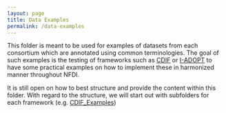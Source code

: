 ```yaml
---
layout: page
title: Data Examples
permalink: /data-examples
---
```


This folder is meant to be used for examples of datasets from each consortium
which are annotated using common terminologies. The goal of such examples is the
testing of frameworks such as
[CDIF](https://cross-domain-interoperability-framework.github.io/cdifbook/) or
[I-ADOPT](https://i-adopt.github.io/) to have some practical examples on how to
implement these in harmonized manner throughout NFDI.

It is still open on how to best structure and provide the content within this
folder. With regard to the structure, we will start out with subfolders for each
framework (e.g. [CDIF_Examples](../Data_Examples/CDIF_Examples))
